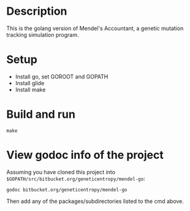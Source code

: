 # Description

This is the golang version of Mendel's Accountant, a genetic mutation tracking simulation program.

# Setup

- Install go, set GOROOT and GOPATH
- Install glide
- Install make

# Build and run

```
make
```

# View godoc info of the project

Assuming you have cloned this project into `$GOPATH/src/bitbucket.org/geneticentropy/mendel-go`:

```
godoc bitbucket.org/geneticentropy/mendel-go
```

Then add any of the packages/subdirectories listed to the cmd above.

